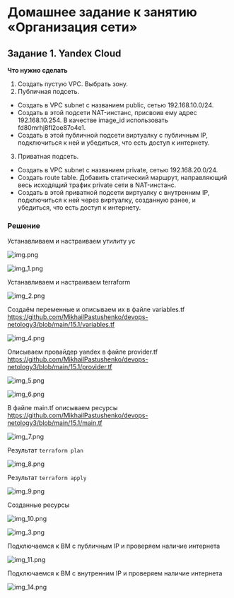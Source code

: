 # Домашнее задание к занятию «Организация сети» #

## Задание 1. Yandex Cloud ##

**Что нужно сделать**

1. Создать пустую VPC. Выбрать зону.
2. Публичная подсеть.

 - Создать в VPC subnet с названием public, сетью 192.168.10.0/24.
 - Создать в этой подсети NAT-инстанс, присвоив ему адрес 192.168.10.254. В качестве image_id использовать fd80mrhj8fl2oe87o4e1.
 - Создать в этой публичной подсети виртуалку с публичным IP, подключиться к ней и убедиться, что есть доступ к интернету.
3. Приватная подсеть.
 - Создать в VPC subnet с названием private, сетью 192.168.20.0/24.
 - Создать route table. Добавить статический маршрут, направляющий весь исходящий трафик private сети в NAT-инстанс.
 - Создать в этой приватной подсети виртуалку с внутренним IP, подключиться к ней через виртуалку, созданную ранее, и убедиться, что есть доступ к интернету.


### Решение ###

Устанавливаем и настраиваем утилиту yc

![img.png](img.png)

![img_1.png](img_1.png)


Устанавливаем и настраиваем terraform

![img_2.png](img_2.png)

Создаём переменные и описываем их в файле variables.tf  https://github.com/MikhailPastushenko/devops-netology3/blob/main/15.1/variables.tf

![img_4.png](img_4.png)

Описываем провайдер yandex в файле provider.tf https://github.com/MikhailPastushenko/devops-netology3/blob/main/15.1/provider.tf

![img_5.png](img_5.png)

![img_6.png](img_6.png)

В файле main.tf описываем ресурсы https://github.com/MikhailPastushenko/devops-netology3/blob/main/15.1/main.tf

![img_7.png](img_7.png)

Результат `terraform plan`

![img_8.png](img_8.png)

Результат `terraform apply`

![img_9.png](img_9.png)

Созданные ресурсы

![img_10.png](img_10.png)

![img_3.png](img_3.png)

Подключаемся к ВМ с публичным IP и проверяем наличие интернета 

![img_11.png](img_11.png)

Подключаемся к ВМ с внутренним IP и проверяем наличие интернета 

![img_14.png](img_14.png)









